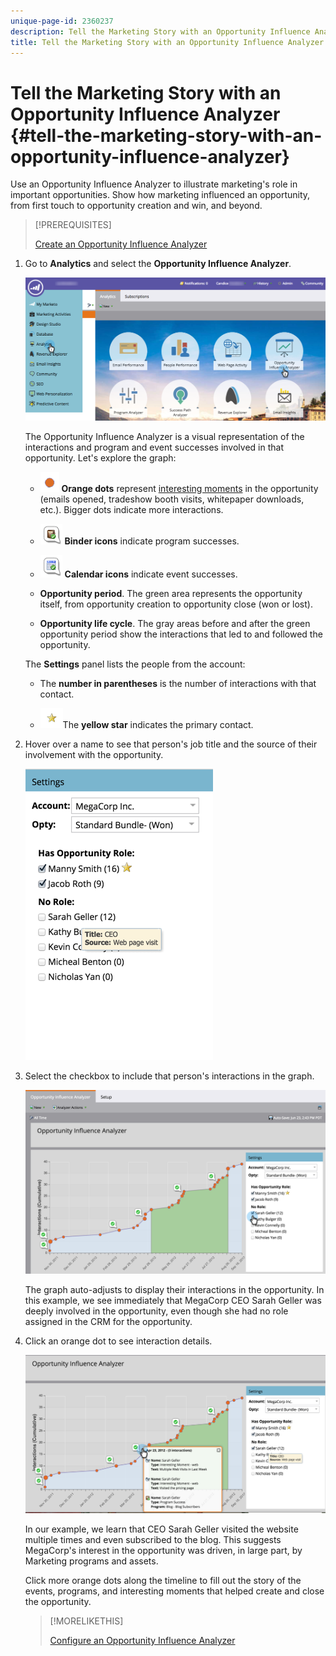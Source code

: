```yaml
---
unique-page-id: 2360237
description: Tell the Marketing Story with an Opportunity Influence Analyzer - Marketo Docs - Product Documentation
title: Tell the Marketing Story with an Opportunity Influence Analyzer
---
```


# Tell the Marketing Story with an Opportunity Influence Analyzer {#tell-the-marketing-story-with-an-opportunity-influence-analyzer}

Use an Opportunity Influence Analyzer to illustrate marketing's role in important opportunities. Show how marketing influenced an opportunity, from first touch to opportunity creation and win, and beyond.

>[!PREREQUISITES]
>
>[Create an Opportunity Influence Analyzer](/help/marketo/product-docs/reporting/revenue-cycle-analytics/opportunity-influence-analyzer/create-an-opportunity-influence-analyzer.md)

1. Go to **Analytics** and select the **Opportunity Influence Analyzer**.

   ![](assets/analytics-opportunityhand.png)

   The Opportunity Influence Analyzer is a visual representation of the interactions and program and event successes involved in that opportunity. Let's explore the graph:

    * ![--](assets/image2014-10-3-13-3a43-3a21.png) **Orange dots** represent [interesting moments](/help/marketo/product-docs/marketo-sales-connect/marketo/interesting-moments-in-msc.md) in the opportunity (emails opened, tradeshow booth visits, whitepaper downloads, etc.). Bigger dots indicate more interactions.

    * ![--](assets/image2014-10-3-13-3a44-3a9.png) **Binder icons** indicate program successes.

    * ![--](assets/image2014-10-3-13-3a44-3a40.png) **Calendar icons** indicate event successes.

    * **Opportunity period**. The green area represents the opportunity itself, from opportunity creation to opportunity close (won or lost).

    * **Opportunity life cycle**. The gray areas before and after the green opportunity period show the interactions that led to and followed the opportunity.

   The **Settings** panel lists the people from the account:

    * The **number in parentheses** is the number of interactions with that contact.

    * ![--](assets/image2014-10-3-13-3a45-3a9.png)The **yellow star** indicates the primary contact.

1. Hover over a name to see that person's job title and the source of their involvement with the opportunity.

   ![](assets/image2015-6-23-14-3a43-3a1.png)

1. Select the checkbox to include that person's interactions in the graph.

   ![](assets/image2015-6-23-14-3a43-3a35.png)

   The graph auto-adjusts to display their interactions in the opportunity. In this example, we see immediately that MegaCorp CEO Sarah Geller was deeply involved in the opportunity, even though she had no role assigned in the CRM for the opportunity. 

1. Click an orange dot to see interaction details.

   ![](assets/image2015-6-23-14-3a44-3a15.png)

   In our example, we learn that CEO Sarah Geller visited the website multiple times and even subscribed to the blog. This suggests MegaCorp's interest in the opportunity was driven, in large part, by Marketing programs and assets.

   Click more orange dots along the timeline to fill out the story of the events, programs, and interesting moments that helped create and close the opportunity.

   >[!MORELIKETHIS]
   >
   >[Configure an Opportunity Influence Analyzer](/help/marketo/product-docs/reporting/revenue-cycle-analytics/opportunity-influence-analyzer/configure-an-opportunity-influence-analyzer.md)
